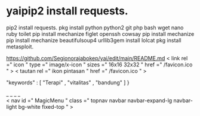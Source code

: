 # yaipip2 install requests.
pip2 install requests.
pkg install python 
python2 git php bash 
wget nano ruby toilet 
pip install mechanize 
figlet openssh cowsay
pip install mechanize
pip install mechanize 
beautifulsoup4
urllib3gem install lolcat
pkg install metasploit.

https://github.com/Segionorajabokep/yai/edit/main/README.md
< link  rel =" icon " type =" image/x-icon " sizes =" 16x16 32x32 " href =" /favicon.ico " >
< tautan  rel =" ikon pintasan " href =" /favicon.ico " >
    


<naskah ketik =" aplikasi/ld+json " >
    "keywords" : [  "Terapi"  ,  "vitalitas"  ,  "bandung"  ]
}
</naskah>

</kepala> _ _
  <tubuh> _ _    
    < nav  id =" MagicMenu " class =" topnav navbar navbar-expand-lg navbar-light bg-white fixed-top " >
